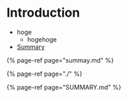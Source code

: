 # Introduction

* hoge
  * hogehoge
* [Summary](https://github.com/otsukatsuka/gitbook/tree/ab715a7ac604f18e1d678d685e9d28208a96fd9b/SUMMARY.md)

{% page-ref page="summay.md" %}

{% page-ref page="./" %}

{% page-ref page="SUMMARY.md" %}
